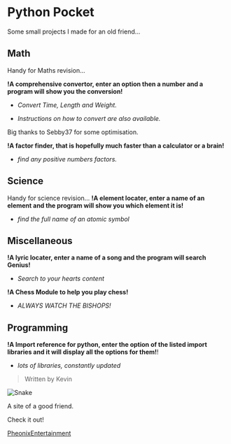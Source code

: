# Python Pocket
Some small projects I made for an old friend...

## Math
Handy for Maths revision...

**!A comprehensive convertor, enter an option then a number and a program will show you the conversion!**

- *Convert Time, Length and Weight.*

- *Instructions on how to convert are also available.*

Big thanks to Sebby37 for some optimisation.


**!A factor finder, that is hopefully much faster than a calculator or a brain!**

- *find any positive numbers factors.*


## Science
Handy for science revision...
**!A element locater, enter a name of an element and the program will show you which element it is!**

- *find the full name of an atomic symbol*

## Miscellaneous

**!A lyric locater, enter a name of a song and the program will search Genius!**

- *Search to your hearts content*

**!A Chess Module to help you play chess!**

- *ALWAYS WATCH THE BISHOPS!*

## Programming

**!A Import reference for python, enter the option of the listed import libraries and it will display all the options for them!**!
- *lots of libraries, constantly updated*

>Written by Kevin

![Snake](https://www.python.org/static/community_logos/python-logo-master-v3-TM-flattened.png)

A site of a good friend.

Check it out!

[PheonixEntertainment](https://phoenix-entertainment.github.io/Phoenix-Entertainment/)


